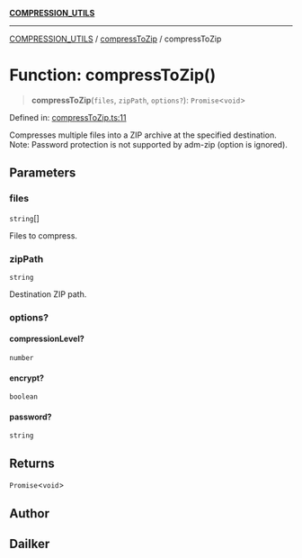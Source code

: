 [**COMPRESSION_UTILS**](../../README.md)

***

[COMPRESSION_UTILS](../../README.md) / [compressToZip](../README.md) / compressToZip

# Function: compressToZip()

> **compressToZip**(`files`, `zipPath`, `options?`): `Promise`\<`void`\>

Defined in: [compressToZip.ts:11](https://github.com/dailker/everyutil-js/blob/b3e269da55b7d96c15eb37e98c5c4f6b94f05f6f/src/compression/compressToZip.ts#L11)

Compresses multiple files into a ZIP archive at the specified destination.
Note: Password protection is not supported by adm-zip (option is ignored).

## Parameters

### files

`string`[]

Files to compress.

### zipPath

`string`

Destination ZIP path.

### options?

#### compressionLevel?

`number`

#### encrypt?

`boolean`

#### password?

`string`

## Returns

`Promise`\<`void`\>

## Author

## Dailker
